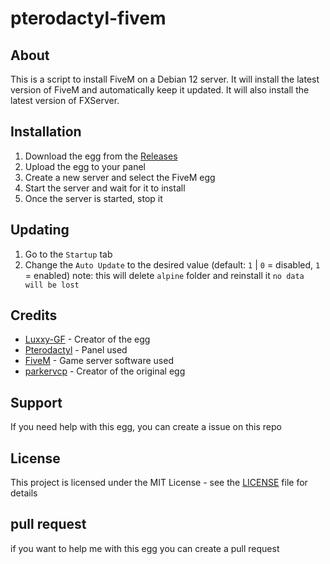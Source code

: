 # pterodactyl-fivem


## About
This is a script to install FiveM on a Debian 12 server. It will install the latest version of FiveM and automatically keep it updated. It will also install the latest version of FXServer.


## Installation
1. Download the egg from the [Releases](https://github.com/Luxxy-GF/pterodactyl-fivem/releases/tag/1.0.0) 
2. Upload the egg to your panel
3. Create a new server and select the FiveM egg
4. Start the server and wait for it to install
5. Once the server is started, stop it
## Updating
1. Go to the `Startup` tab
2. Change the `Auto Update` to the desired value (default: `1` | `0` = disabled, `1` = enabled) note: this will delete `alpine` folder and reinstall it `no data will be lost`

## Credits
- [Luxxy-GF](https://github.com/Luxxy-GF) - Creator of the egg
- [Pterodactyl](https://pterodactyl.io) - Panel used
- [FiveM](https://fivem.net) - Game server software used
- [parkervcp](https://github.com/parkervcp) - Creator of the original egg

## Support
If you need help with this egg, you can create a issue on this repo

## License
This project is licensed under the MIT License - see the [LICENSE](LICENSE) file for details

## pull request
if you want to help me with this egg you can create a pull request